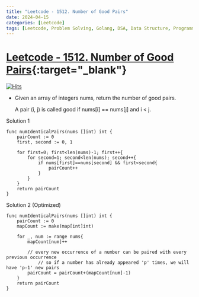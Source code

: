 ```yaml
---
title: "Leetcode - 1512. Number of Good Pairs"
date: 2024-04-15
categories: [Leetcode]
tags: [Leetcode, Problem Solving, Golang, DSA, Data Structure, Programming, Algorithm, Array, Hash Table, Math, Counting]
---
```



# [Leetcode - 1512. Number of Good Pairs](https://leetcode.com/problems/number-of-good-pairs/description/){:target="_blank"}
[![Hits](https://hits.sh/mokhlesurr031.github.io/posts/leetcode-number-of-good-pairs.svg)](https://hits.sh/mokhlesurr031.github.io/posts/leetcode-number-of-good-pairs/)


- Given an array of integers nums, return the number of good pairs.

  A pair (i, j) is called good if nums[i] == nums[j] and i < j.


Solution 1

```
func numIdenticalPairs(nums []int) int {
    pairCount := 0
	first, second := 0, 1

	for first=0; first<len(nums)-1; first++{
		for second=1; second<len(nums); second++{
			if nums[first]==nums[second] && first<second{
				pairCount++
			}
		}
	}
	return pairCount
}
```

Solution 2 (Optimized)

```
func numIdenticalPairs(nums []int) int {
    pairCount := 0
	mapCount := make(map[int]int)

    for _, num := range nums{
        mapCount[num]++

        // every new occurrence of a number can be paired with every previous occurrence
		    // so if a number has already appeared 'p' times, we will have 'p-1' new pairs
        pairCount = pairCount+(mapCount[num]-1)
    }
	return pairCount
}
```

